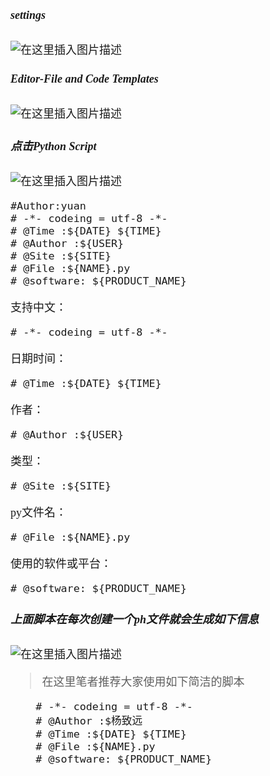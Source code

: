 
<font size = 4 face = "黑体">

##### settings
![在这里插入图片描述](https://img-blog.csdnimg.cn/20210127121741922.png?x-oss-process=image/watermark,type_ZmFuZ3poZW5naGVpdGk,shadow_10,text_aHR0cHM6Ly9ibG9nLmNzZG4ubmV0L3FxXzQzODA4NzAw,size_16,color_FFFFFF,t_70)
##### Editor-File and Code Templates

![在这里插入图片描述](https://img-blog.csdnimg.cn/20210127121822338.png?x-oss-process=image/watermark,type_ZmFuZ3poZW5naGVpdGk,shadow_10,text_aHR0cHM6Ly9ibG9nLmNzZG4ubmV0L3FxXzQzODA4NzAw,size_16,color_FFFFFF,t_70)
##### 点击Python Script
![在这里插入图片描述](https://img-blog.csdnimg.cn/20210127121933185.png?x-oss-process=image/watermark,type_ZmFuZ3poZW5naGVpdGk,shadow_10,text_aHR0cHM6Ly9ibG9nLmNzZG4ubmV0L3FxXzQzODA4NzAw,size_16,color_FFFFFF,t_70)

```
#Author:yuan
# -*- codeing = utf-8 -*-
# @Time :${DATE} ${TIME}
# @Author :${USER}
# @Site :${SITE}
# @File :${NAME}.py
# @software: ${PRODUCT_NAME}
```

支持中文：

	# -*- codeing = utf-8 -*-
日期时间：

	# @Time :${DATE} ${TIME}
作者：

	# @Author :${USER}
类型：

	# @Site :${SITE}
py文件名：

	# @File :${NAME}.py
使用的软件或平台：	

	# @software: ${PRODUCT_NAME}
##### 上面脚本在每次创建一个ph文件就会生成如下信息




![在这里插入图片描述](https://img-blog.csdnimg.cn/2021012712285676.png?x-oss-process=image/watermark,type_ZmFuZ3poZW5naGVpdGk,shadow_10,text_aHR0cHM6Ly9ibG9nLmNzZG4ubmV0L3FxXzQzODA4NzAw,size_16,color_FFFFFF,t_70)

> 在这里笔者推荐大家使用如下简洁的脚本

```
	# -*- codeing = utf-8 -*-
	# @Author :$杨致远
	# @Time :${DATE} ${TIME}
	# @File :${NAME}.py
	# @software: ${PRODUCT_NAME}
```

</font>
